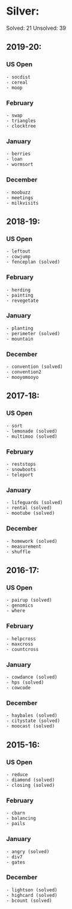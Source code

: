 # Silver:
Solved: 21
Unsolved: 39
## 2019-20:
  ### US Open
    - socdist
    - cereal
    - moop
  ### February
    - swap
    - triangles
    - clocktree
  ### January 
    - berries
    - loan
    - wormsort
  ### December
    - moobuzz
    - meetings
    - milkvisits
## 2018-19:
  ### US Open
    - leftout
    - cowjump
    - fenceplan (solved)
  ### February
    - herding
    - painting
    - revegetate
  ### January 
    - planting
    - perimeter (solved)
    - mountain
  ### December
    - convention (solved)
    - convention2
    - mooyomooyo
## 2017-18:
  ### US Open
    - sort
    - lemonade (solved)
    - multimoo (solved)
  ### February
    - reststops
    - snowboots
    - teleport
  ### January 
    - lifeguards (solved)
    - rental (solved)
    - mootube (solved)   
   ### December
    - homework (solved)
    - measurement
    - shuffle
## 2016-17:
  ### US Open
    - pairup (solved)
    - genomics
    - where
  ### February
    - helpcross
    - maxcross
    - countcross
  ### January 
    - cowdance (solved)
    - hps (solved)
    - cowcode
  ### December
    - haybales (solved)
    - citystate (solved)
    - moocast (solved)
## 2015-16:
  ### US Open
    - reduce
    - diamond (solved)
    - closing (solved)
  ### February
    - cbarn
    - balancing
    - pails
  ### January 
    - angry (solved)
    - div7
    - gates
   ### December
    - lightson (solved)
    - highcard (solved)
    - bcount (solved)

    
